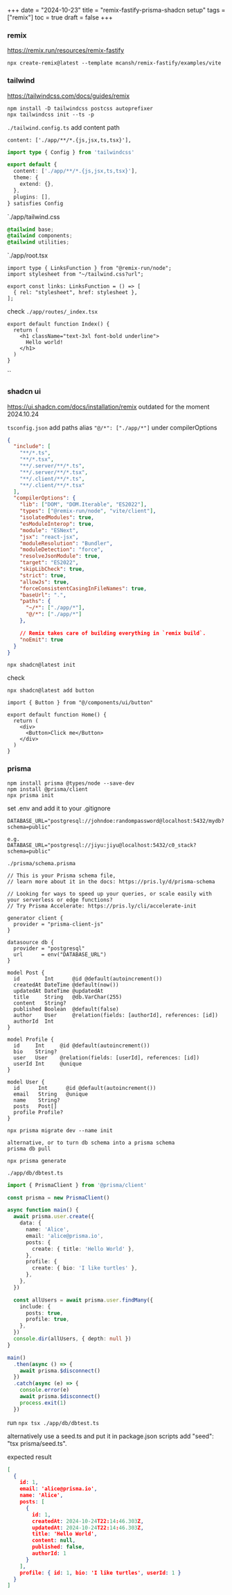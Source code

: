 +++
date = "2024-10-23"
title = "remix-fastify-prisma-shadcn setup"
tags = ["remix"]
toc = true
draft = false
+++

### remix

https://remix.run/resources/remix-fastify

```
npx create-remix@latest --template mcansh/remix-fastify/examples/vite
```

### tailwind

https://tailwindcss.com/docs/guides/remix

```
npm install -D tailwindcss postcss autoprefixer
npx tailwindcss init --ts -p

```

`./tailwind.config.ts`
add content path 
```
content: ['./app/**/*.{js,jsx,ts,tsx}'],
```

```ts
import type { Config } from 'tailwindcss'

export default {
  content: ['./app/**/*.{js,jsx,ts,tsx}'],
  theme: {
    extend: {},
  },
  plugins: [],
} satisfies Config
```

`./app/tailwind.css

```css
@tailwind base;
@tailwind components;
@tailwind utilities;
```
`./app/root.tsx
```tsx
import type { LinksFunction } from "@remix-run/node";
import stylesheet from "~/tailwind.css?url";

export const links: LinksFunction = () => [
  { rel: "stylesheet", href: stylesheet },
];
```

check
`./app/routes/_index.tsx`
```tsx
export default function Index() {
  return (
    <h1 className="text-3xl font-bold underline">
      Hello world!
    </h1>
  )
}
```
``
### shadcn ui

https://ui.shadcn.com/docs/installation/remix outdated for the moment 2024.10.24

`tsconfig.json`
add paths alias `"@/*": ["./app/*"]` under compilerOptions
```json
{
  "include": [
    "**/*.ts",
    "**/*.tsx",
    "**/.server/**/*.ts",
    "**/.server/**/*.tsx",
    "**/.client/**/*.ts",
    "**/.client/**/*.tsx"
  ],
  "compilerOptions": {
    "lib": ["DOM", "DOM.Iterable", "ES2022"],
    "types": ["@remix-run/node", "vite/client"],
    "isolatedModules": true,
    "esModuleInterop": true,
    "module": "ESNext",
    "jsx": "react-jsx",
    "moduleResolution": "Bundler",
    "moduleDetection": "force",
    "resolveJsonModule": true,
    "target": "ES2022",
    "skipLibCheck": true,
    "strict": true,
    "allowJs": true,
    "forceConsistentCasingInFileNames": true,
    "baseUrl": ".",
    "paths": {
      "~/*": ["./app/*"],
      "@/*": ["./app/*"]
    },

    // Remix takes care of building everything in `remix build`.
    "noEmit": true
  }
}

```

```
npx shadcn@latest init
```

check

```
npx shadcn@latest add button
```

```tsx
import { Button } from "@/components/ui/button"

export default function Home() {
  return (
    <div>
      <Button>Click me</Button>
    </div>
  )
}

```

### prisma

```
npm install prisma @types/node --save-dev
npm install @prisma/client
npx prisma init
```

set .env and add it to your .gitignore

```
DATABASE_URL="postgresql://johndoe:randompassword@localhost:5432/mydb?schema=public"

e.g.
DATABASE_URL="postgresql://jiyu:jiyu@localhost:5432/c0_stack?schema=public"
```

`./prisma/schema.prisma`

```
// This is your Prisma schema file,
// learn more about it in the docs: https://pris.ly/d/prisma-schema

// Looking for ways to speed up your queries, or scale easily with your serverless or edge functions?
// Try Prisma Accelerate: https://pris.ly/cli/accelerate-init

generator client {
  provider = "prisma-client-js"
}

datasource db {
  provider = "postgresql"
  url      = env("DATABASE_URL")
}

model Post {
  id        Int      @id @default(autoincrement())
  createdAt DateTime @default(now())
  updatedAt DateTime @updatedAt
  title     String   @db.VarChar(255)
  content   String?
  published Boolean  @default(false)
  author    User     @relation(fields: [authorId], references: [id])
  authorId  Int
}

model Profile {
  id     Int     @id @default(autoincrement())
  bio    String?
  user   User    @relation(fields: [userId], references: [id])
  userId Int     @unique
}

model User {
  id      Int      @id @default(autoincrement())
  email   String   @unique
  name    String?
  posts   Post[]
  profile Profile?
}
```

```
npx prisma migrate dev --name init

alternative, or to turn db schema into a prisma schema
prisma db pull
```

```
npx prisma generate
```

`./app/db/dbtest.ts`

```ts
import { PrismaClient } from '@prisma/client'

const prisma = new PrismaClient()

async function main() {
  await prisma.user.create({
    data: {
      name: 'Alice',
      email: 'alice@prisma.io',
      posts: {
        create: { title: 'Hello World' },
      },
      profile: {
        create: { bio: 'I like turtles' },
      },
    },
  })

  const allUsers = await prisma.user.findMany({
    include: {
      posts: true,
      profile: true,
    },
  })
  console.dir(allUsers, { depth: null })
}

main()
  .then(async () => {
    await prisma.$disconnect()
  })
  .catch(async (e) => {
    console.error(e)
    await prisma.$disconnect()
    process.exit(1)
  })
```

run 
`npx tsx ./app/db/dbtest.ts` 

alternatively use a seed.ts and put it in package.json
scripts add "seed": "tsx prisma/seed.ts".

expected result

```json
[
  {
    id: 1,
    email: 'alice@prisma.io',
    name: 'Alice',
    posts: [
      {
        id: 1,
        createdAt: 2024-10-24T22:14:46.303Z,
        updatedAt: 2024-10-24T22:14:46.303Z,
        title: 'Hello World',
        content: null,
        published: false,
        authorId: 1
      }
    ],
    profile: { id: 1, bio: 'I like turtles', userId: 1 }
  }
]
```

